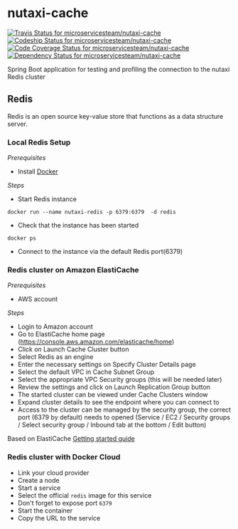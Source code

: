 # nutaxi-cache

[![Travis Status for microservicesteam/nutaxi-cache](https://travis-ci.org/microservicesteam/nutaxi-cache.svg?branch=master)](https://travis-ci.org/microservicesteam/nutaxi-cache) [![Codeship Status for microservicesteam/nutaxi-cache](https://codeship.com/projects/4b8004c0-2b53-0134-d199-667bd7267f75/status?branch=master)](https://codeship.com/projects/163122)  [![Code Coverage Status for microservicesteam/nutaxi-cache](https://codecov.io/gh/microservicesteam/nutaxi-cache/branch/master/graph/badge.svg)](https://codecov.io/gh/microservicesteam/nutaxi-cache) [![Dependency Status for microservicesteam/nutaxi-cache](https://www.versioneye.com/user/projects/57a23a446dfe560010af0b3c/badge.svg?style=flat-square)](https://www.versioneye.com/user/projects/57a23a446dfe560010af0b3c)

Spring Boot application for testing and profiling the connection to the nutaxi Redis cluster


## Redis

Redis is an open source key-value store that functions as a data structure server.

### Local Redis Setup

*Prerequisites*

* Install [Docker](https://docs.docker.com/engine/installation/)

*Steps*

* Start Redis instance

```
docker run --name nutaxi-redis -p 6379:6379  -d redis
```

* Check that the instance has been started

```
docker ps

```

* Connect to the instance via the default Redis port(6379)

### Redis cluster on Amazon ElastiCache

*Prerequisites*

* AWS account

*Steps*

* Login to Amazon account
* Go to ElastiCache home page (https://console.aws.amazon.com/elasticache/home)
* Click on Launch Cache Cluster button
* Select Redis as an engine
* Enter the necessary settings on Specify Cluster Details page
* Select the default VPC in Cache Subnet Group
* Select the appropriate VPC Security groups (this will be needed later)
* Review the settings and click on Launch Replication Group button
* The started cluster can be viewed under Cache Clusters window
* Expand cluster details to see the endpoint where you can connect to
* Access to the cluster can be managed by the security group, the correct port (6379 by default) needs to opened (Service / EC2 / Security groups / Select security group / Inbound tab at the bottom / Edit button)

Based on ElastiCache [Getting started guide](http://docs.aws.amazon.com/AmazonElastiCache/latest/UserGuide/GettingStarted.html)

### Redis cluster with Docker Cloud

* Link your cloud provider
* Create a node
* Start a service
* Select the official `redis` image for this service
* Don't forget to expose port `6379`
* Start the container
* Copy the URL to the service
